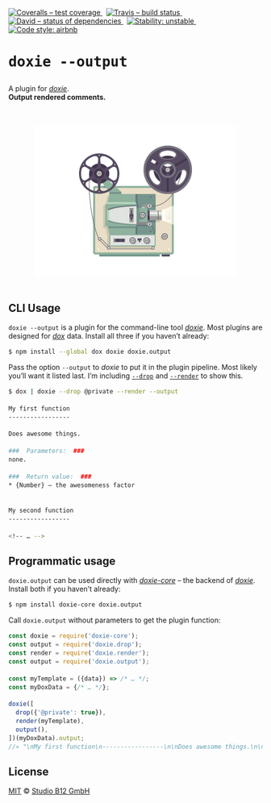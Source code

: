[![Coveralls – test coverage
](https://img.shields.io/coveralls/studio-b12/doxie.output.svg?style=flat-square)
](https://coveralls.io/r/studio-b12/doxie.output)
 [![Travis – build status
](https://img.shields.io/travis/studio-b12/doxie.output/master.svg?style=flat-square)
](https://travis-ci.org/studio-b12/doxie.output)
 [![David – status of dependencies
](https://img.shields.io/david/studio-b12/doxie.output.svg?style=flat-square)
](https://david-dm.org/studio-b12/doxie.output)
 [![Stability: unstable
](https://img.shields.io/badge/stability-unstable-yellowgreen.svg?style=flat-square)
](https://github.com/studio-b12/doxie.output/issues/2)
 [![Code style: airbnb
](https://img.shields.io/badge/code%20style-airbnb-blue.svg?style=flat-square)
](https://github.com/airbnb/javascript)




<h1                                                                 id="/"><pre>
doxie --output
</pre></h1>


A plugin for *[doxie][]*.  
**Output rendered comments.**

[doxie]:  https://github.com/studio-b12/doxie




<p align="center"><a
  title="Graphic by the great Justin Mezzell"
  href="http://justinmezzell.tumblr.com/post/91485763723"
  >
  <br/>
  <br/>
  <img
    src="Readme/Projector.gif"
    width="400"
    height="300"
  />
  <br/>
  <br/>
</a></p>




CLI Usage
---------

`doxie --output` is a plugin for the command-line tool *[doxie][]*. Most plugins are designed for *[dox][]* data. Install all three if you haven’t already:

```sh
$ npm install --global dox doxie doxie.output
```


Pass the option `--output` to *doxie* to put it in the plugin pipeline. Most likely you’ll want it listed last. I’m including [`--drop`][] and [`--render`][] to show this.

```sh
$ dox | doxie --drop @private --render --output

My first function
-----------------

Does awesome things.

###  Parameters:  ###
none.

###  Return value:  ###
* {Number} – the awesomeness factor


My second function
-----------------

<!-- … -->
```


[dox]:         http://npm.im/dox
[`--drop`]:    http://npm.im/doxie.drop
[`--render`]:  http://npm.im/doxie.render




Programmatic usage
------------------

`doxie.output` can be used directly with *[doxie-core][]* – the backend of *[doxie][]*. Install both if you haven’t already:

```sh
$ npm install doxie-core doxie.output
```


Call `doxie.output` without parameters to get the plugin function:

```js
const doxie = require('doxie-core');
const output = require('doxie.drop');
const render = require('doxie.render');
const output = require('doxie.output');

const myTemplate = ({data}) => /* … */;
const myDoxData = {/* … */};

doxie([
  drop({'@private': true}),
  render(myTemplate),
  output(),
])(myDoxData).output;
//» "\nMy first function\n-----------------\n\nDoes awesome things.\n\n###  Par…
```


[doxie-core]:  http://npm.im/doxie-core




License
-------

[MIT][] © [Studio B12 GmbH][]

[MIT]:              ./License.md
[Studio B12 GmbH]:  http://studio-b12.de
